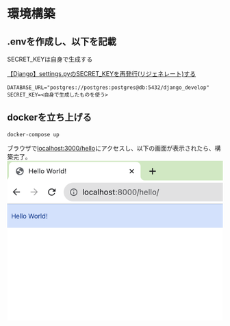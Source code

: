 # 環境構築


## .envを作成し、以下を記載

SECRET_KEYは自身で生成する

[【Django】settings.pyのSECRET_KEYを再発行(リジェネレート)する](https://noauto-nolife.com/post/django-secret-key-regenerate/)

```.env
DATABASE_URL="postgres://postgres:postgres@db:5432/django_develop"
SECRET_KEY=<自身で生成したものを使う>
```

## dockerを立ち上げる

```
docker-compose up
```

ブラウザで[localhost:3000/hello](http://localhost:3000/hello)にアクセスし、以下の画面が表示されたら、構築完了。
![セットアップ完了後の画面](./static/setup_completed.png)

